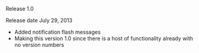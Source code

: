 Release 1.0

Release date July 29, 2013

+ Added notification flash messages
+ Making this version 1.0 since there is a host of functionality already with no version numbers
